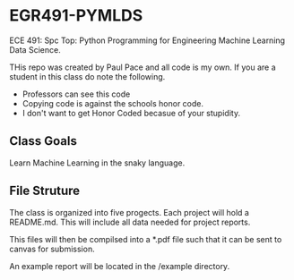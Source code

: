 # EGR491-PYMLDS
ECE 491: Spc Top: Python Programming for Engineering Machine Learning Data Science.

THis repo was created by Paul Pace and all code is my own.
If you are a student in this class do note the following.

* Professors can see this code
* Copying code is against the schools honor code.
* I don't want to get Honor Coded becasue of your stupidity.

## Class Goals

Learn Machine Learning in the snaky language.

## File Struture

The class is organized into five progects. Each project will hold a README.md. This will include all data needed for project reports.

This files will then be compilsed into a *.pdf file such that it can be sent to canvas for submission.

An example report will be located in the /example directory.
